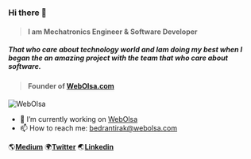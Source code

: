 ### Hi there 👋
> #### I am Mechatronics Engineer & Software Developer
##### That who care about technology world and Iam doing my best when I began the an amazing  project with the team that who care about software.

> #### Founder of [WebOlsa.com](https://webolsa.com)

![WebOlsa](https://user-images.githubusercontent.com/21013847/109427957-dca29600-7a05-11eb-95d1-d48c73861448.png)

- 🔭 I’m currently working on [WebOlsa](https://github.com/Webolsa)
- 📫 How to reach me: bedrantirak@webolsa.com




🌎[**Medium**](https://medium.com/@bdrntrk) 🌍[**Twitter**](https://twitter.com/bedrantirak) 🌏[**Linkedin**](https://www.linkedin.com/in/bedran-t%C4%B1rak-1a4bb9146/)
